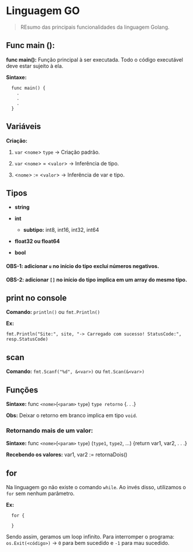 # Linguagem GO
> REsumo das principais funcionalidades da linguagem Golang.

## Func main ():
**func main():** Função principal à ser executada. Todo o código executável deve estar sujeito à ela.

**Sintaxe:**

``` 
  func main() {
    .
    .
    .
  }
```

## Variáveis
**Criação:** 
  1. `var` <`nome`> `type` -> Criação padrão.

  2. `var` <`nome`> = <`valor`> -> Inferência de tipo.
  
  3. <`nome`> := <`valor`> -> Inferência de var e tipo.

## Tipos
- **string**

- **int**
  - **subtipo:** int8, int16, int32, int64

- **float32 ou float64**

- **bool**

#### **OBS-1:** adicionar `u` no início do tipo exclui números negativos.
#### **OBS-2:** adicionar `[]` no início do tipo implica em um array do mesmo tipo.

## print no console
**Comando:** `println()` ou `fmt.Println()`

**Ex:**

    fmt.Println("Site:", site, "-> Carregado com sucesso! StatusCode:", resp.StatusCode)

## scan
**Comando:** `fmt.Scanf("%d", &<var>)` ou `fmt.Scan(&<var>)`

## Funções
**Sintaxe:** func `<nome>`(`<param>` `type`) `type retorno` {. . .}

**Obs:** Deixar o retorno em branco implica em tipo `void`.

### Retornando mais de um valor:
**Sintaxe:** func `<nome>`(`<param>` `type`) (`type1`, `type2`, ...) {return var1, var2, . . .}

**Recebendo os valores:** var1, var2 := retornaDois()

## for
Na linguagem go não existe o comando `while`. Ao invés disso, utilizamos o `for` sem nenhum parâmetro.

**Ex:**

```
  for {

  }
```
Sendo assim, geramos um loop infinito. Para interromper o programa: `os.Exit(<código>)` -> `0` para bem sucedido e `-1` para mau sucedido.